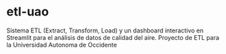 # etl-uao
Sistema ETL (Extract, Transform, Load) y un dashboard interactivo en Streamlit para el análisis de datos de calidad del aire. Proyecto de ETL para la Universidad Autonoma de Occidente
